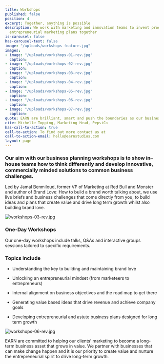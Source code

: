 ```yaml
---
title: Workshops
published: false
position: 4
excerpt: Together, anything is possible
description: We work with marketing and innovation teams to invent products and build
  entrepreneurial marketing plans together
is-carousel: false
has-carousel-text: false
image: "/uploads/workshops-feature.jpg"
images:
- image: "/uploads/workshops-01-rev.jpg"
  caption: 
- image: "/uploads/workshops-02-rev.jpg"
  caption: 
- image: "/uploads/workshops-03-rev.jpg"
  caption: 
- image: "/uploads/workshops-04-rev.jpg"
  caption: 
- image: "/uploads/workshops-05-rev.jpg"
  caption: 
- image: "/uploads/workshops-06-rev.jpg"
  caption: 
- image: "/uploads/workshops-07-rev.jpg"
  caption: 
quote: EARN are brilliant, smart and push the boundaries as our business partners
cite: Michelle Topping, Marketing Head, PepsiCo
has-call-to-action: true
call-to-action: To find out more contact us at
call-to-action-email: hello@earnstudios.com
layout: page
---
```


### Our aim with our business planning workshops is to show in–house teams how to think differently and develop innovative, commercially minded solutions to common business challenges.

Led by Jamal Benmiloud, former VP of Marketing at Red Bull and Monster and author of Brand Love: How to build a brand worth talking about, we use live briefs and business challenges that come directly from you, to build ideas and plans that create value and drive long term growth whilst also building brand love.

![workshops-03-rev.jpg](/uploads/workshops-03-rev.jpg)

### One-Day Workshops

Our one-day workshops include talks, Q&As and interactive groups sessions tailored to specific requirements.

### Topics include

* Understanding the key to building and maintaining brand love

* Unlocking an entrepreneurial mindset (from marketeers to entrepreneurs)

* Internal alignment on business objectives and the road map to get there

* Generating value based ideas that drive revenue and achieve company goals

* Developing entrepreneurial and astute business plans designed for long term growth

![workshops-06-rev.jpg](/uploads/workshops-06-rev.jpg)

EARN are committed to helping our clients’ marketing to become a long-term business asset that grows in value. We partner with businesses that can make change happen and it is our priority to create value and nurture the entrepreneurial spirit to drive long-term growth.